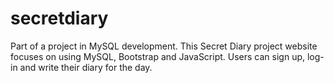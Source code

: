 # secretdiary

Part of a project in MySQL development. This Secret Diary project website focuses on using MySQL, Bootstrap and JavaScript. Users can sign up, log-in and write their diary for the day.
